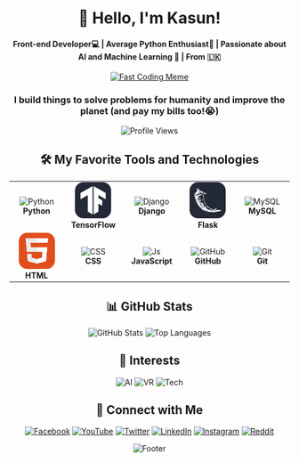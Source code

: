 <div align ="center">
<h1>👋 Hello, I'm Kasun!</h1>
<h4>Front-end Developer💻 | Average Python Enthusiast🐍 | Passionate about AI and Machine Learning 🤖 | From 🇱🇰</h4>

<p>
  <a href="https://media.giphy.com/media/v1.Y2lkPTc5MGI3NjExZzN1YjE3dWtiajJjeXUxcHQ0MzA0amlqbXJwbW4xNHkzZzN2YXVtZCZlcD12MV9naWZzX3NlYXJjaCZjdD1n" >
    <img src="https://media.giphy.com/media/v1.Y2lkPTc5MGI3NjExZzN1YjE3dWtiajJjeXUxcHQ0MzA0amlqbXJwbW4xNHkzZzN2YXVtZCZlcD12MV9naWZzX3NlYXJjaCZjdD1n/jq0GAJC2R5aWP2gnCb/giphy.gif" alt="Fast Coding Meme" width="350" height="200"/>
  </a>
</p>
</center>
<h3>I build things to solve problems for humanity and improve the planet (and pay my bills too!😭)</h3>

![Profile Views](https://komarev.com/ghpvc/?username=KasunGimantha&label=Profile%20views&color=0e75b6&style=flat)

</div>

<div align="center">
  <h2>🛠️ My Favorite Tools and Technologies</h2>
  <table>
    <tr>
      <td align="center" width="96">
        <img src="https://techstack-generator.vercel.app/python-icon.svg" alt="Python" width="65" height="65" />
        <br><strong>Python</strong>
      </td>
      <td align="center" width="96">
        <img src="https://raw.githubusercontent.com/tandpfun/skill-icons/9dd71f055e165ec4115bfdac9efc678ef42129f2/icons/TensorFlow-Dark.svg" alt="TensorFlow" width="65" height="65" />
        <br><strong>TensorFlow</strong>
      </td>
      <td align="center" width="96">
        <img src="https://techstack-generator.vercel.app/django-icon.svg" alt="Django" width="65" height="65" />
        <br><strong>Django</strong>
      </td>
      <td align="center" width="96">
        <img src="https://raw.githubusercontent.com/tandpfun/skill-icons/a50fa57465e82a1147fa512fb3d64cc5902df578/icons/Flask-Dark.svg" alt="Flask" width="65" height="65" />
        <br><strong>Flask</strong>
      </td>
      <td align="center" width="96">
        <img src="https://techstack-generator.vercel.app/mysql-icon.svg" alt="MySQL" width="65" height="65" />
        <br><strong>MySQL</strong>
      </td>
    </tr>
    <tr>
      <td align="center" width="96">
        <img src="https://raw.githubusercontent.com/tandpfun/skill-icons/main/icons/HTML.svg" alt="HTML" width="65" height="65" />
        <br><strong>HTML</strong>
      </td>
      <td align="center" width="96">
        <img src="https://skillicons.dev/icons?i=css" width="65" height="65" alt="CSS" />
        <br><strong>CSS</strong>
      </td>
      <td align="center" width="96">
        <img src="https://techstack-generator.vercel.app/js-icon.svg" width="65" height="65" alt="Js" />
        <br><strong>JavaScript</strong>
      </td>
      <td align="center" width="96">
        <img src="https://techstack-generator.vercel.app/github-icon.svg" alt="GitHub" width="65" height="65" />
        <br><strong>GitHub</strong>
      </td>
      <td align="center" width="96">
        <img src="https://user-images.githubusercontent.com/25181517/192108372-f71d70ac-7ae6-4c0d-8395-51d8870c2ef0.png" width="65" height="65" alt="Git" />
        <br><strong>Git</strong>
      </td>
    </tr>
  </table>
</div>

<div align="center">
  <h2>📊 GitHub Stats</h2>
  <img src="https://github-readme-stats.vercel.app/api?username=KasunGimantha&count_private=true&show_icons=true&theme=radical" alt="GitHub Stats" />
  <img src="https://github-readme-stats.vercel.app/api/top-langs/?username=KasunGimantha&show_icons=true&theme=radical" alt="Top Languages" />
</div>

<div align="center">
  <h2>🌟 Interests</h2>
  <span>
    <img src="https://www.pngmart.com/files/21/AI-PNG-HD.png" style="width:130px;height:80px;" alt="AI">
    <img src="https://upload.wikimedia.org/wikipedia/commons/thumb/7/77/VR_Logo_Virtual_Reality_Logo.svg/512px-VR_Logo_Virtual_Reality_Logo.svg.png" style="width:80px;height:80px;" alt="VR">
    <img src="https://cdn-icons-png.flaticon.com/512/2532/2532643.png" style="width:80px;height:80px;" alt="Tech">
  </span>
</div>

<div align="center">
  <h2>🔗 Connect with Me</h2>
  <div class="social-icons">
      <a href="https://www.facebook.com/profile.php?id=100012893073389"><img src="https://upload.wikimedia.org/wikipedia/commons/5/51/Facebook_f_logo_%282019%29.svg" width="35" height="35" alt="Facebook" &nbsp></a>
      <a href="https://www.youtube.com/channel/UCwGxZn0DCUNqQ7w4x9g4YJQ"><img src="https://upload.wikimedia.org/wikipedia/commons/4/42/YouTube_icon_%282013-2017%29.png" width="35" height="35" alt="YouTube"></a>
      <a href="https://twitter.com/KasunGimantha"><img src="https://upload.wikimedia.org/wikipedia/commons/thumb/c/ce/X_logo_2023.svg/105px-X_logo_2023.svg.png" width="35" height="35" alt="Twitter"></a>
      <a href="https://www.linkedin.com/in/kasun-gimantha-507344226"><img src="https://upload.wikimedia.org/wikipedia/commons/0/01/LinkedIn_Logo.svg" height="35" width="130" alt="LinkedIn"></a>
      <a href="https://www.instagram.com/kasun_gimantha"><img src="https://upload.wikimedia.org/wikipedia/commons/a/a5/Instagram_icon.png" width="35" height="35" alt="Instagram"></a>
      <a href="https://www.reddit.com/user/KaZuN_G"><img src ="https://upload.wikimedia.org/wikipedia/en/thumb/b/bd/Reddit_Logo_Icon.svg/800px-Reddit_Logo_Icon.svg.png" width="35" height="35" alt="Reddit"></a>
  </div>
</div>

<p align="center">
  <img src="https://capsule-render.vercel.app/api?type=waving&color=gradient&height=100&section=footer" alt="Footer" />
</p>

